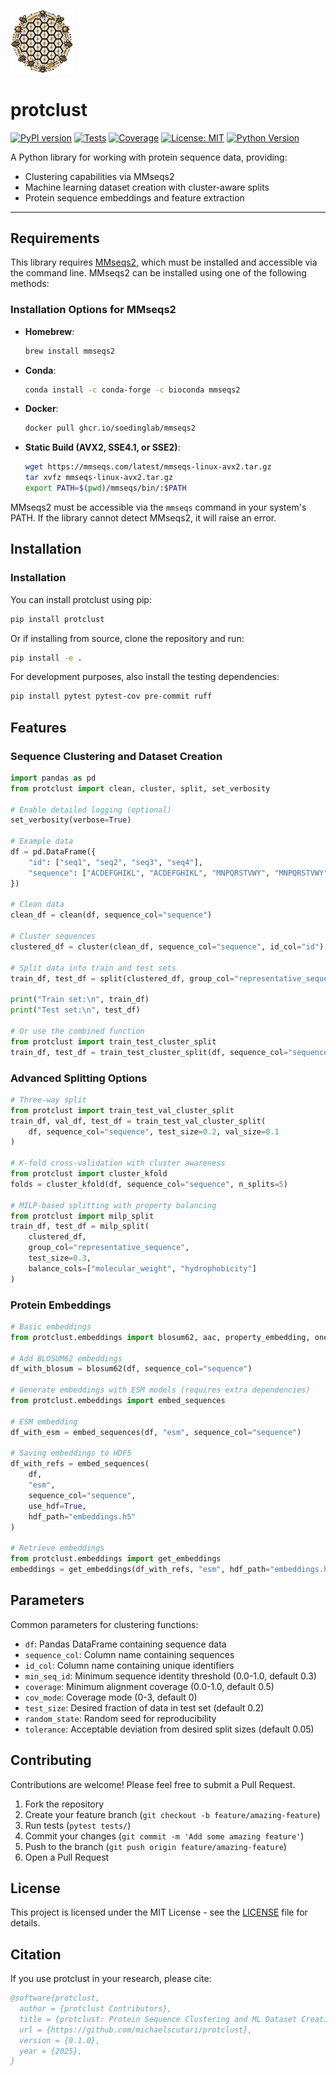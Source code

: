 <p align="left">
  <img src="assets/images/logo.png" alt="protclust logo" width="100"/>
</p>

# protclust

[![PyPI version](https://img.shields.io/pypi/v/protclust.svg)](https://pypi.org/project/protclust/)
[![Tests](https://github.com/michaelscutari/protclust/workflows/Tests/badge.svg)](https://github.com/michaelscutari/protclust/actions)
[![Coverage](https://img.shields.io/badge/Coverage-85%25-green)](https://github.com/YOUR-USERNAME/protclust/actions)
[![License: MIT](https://img.shields.io/badge/License-MIT-yellow.svg)](https://opensource.org/licenses/MIT)
[![Python Version](https://img.shields.io/pypi/pyversions/protclust.svg)](https://pypi.org/project/protclust/)

A Python library for working with protein sequence data, providing:
- Clustering capabilities via MMseqs2
- Machine learning dataset creation with cluster-aware splits
- Protein sequence embeddings and feature extraction

---

## Requirements

This library requires [MMseqs2](https://github.com/soedinglab/MMseqs2), which must be installed and accessible via the command line. MMseqs2 can be installed using one of the following methods:

### Installation Options for MMseqs2

- **Homebrew**:
    ```bash
    brew install mmseqs2
    ```

- **Conda**:
    ```bash
    conda install -c conda-forge -c bioconda mmseqs2
    ```

- **Docker**:
    ```bash
    docker pull ghcr.io/soedinglab/mmseqs2
    ```

- **Static Build (AVX2, SSE4.1, or SSE2)**:
    ```bash
    wget https://mmseqs.com/latest/mmseqs-linux-avx2.tar.gz
    tar xvfz mmseqs-linux-avx2.tar.gz
    export PATH=$(pwd)/mmseqs/bin/:$PATH
    ```

MMseqs2 must be accessible via the `mmseqs` command in your system's PATH. If the library cannot detect MMseqs2, it will raise an error.

## Installation

### Installation

You can install protclust using pip:

```bash
pip install protclust
```

Or if installing from source, clone the repository and run:

```bash
pip install -e .
```

For development purposes, also install the testing dependencies:

```bash
pip install pytest pytest-cov pre-commit ruff
```

## Features

### Sequence Clustering and Dataset Creation

```python
import pandas as pd
from protclust import clean, cluster, split, set_verbosity

# Enable detailed logging (optional)
set_verbosity(verbose=True)

# Example data
df = pd.DataFrame({
    "id": ["seq1", "seq2", "seq3", "seq4"],
    "sequence": ["ACDEFGHIKL", "ACDEFGHIKL", "MNPQRSTVWY", "MNPQRSTVWY"]
})

# Clean data
clean_df = clean(df, sequence_col="sequence")

# Cluster sequences
clustered_df = cluster(clean_df, sequence_col="sequence", id_col="id")

# Split data into train and test sets
train_df, test_df = split(clustered_df, group_col="representative_sequence", test_size=0.3)

print("Train set:\n", train_df)
print("Test set:\n", test_df)

# Or use the combined function
from protclust import train_test_cluster_split
train_df, test_df = train_test_cluster_split(df, sequence_col="sequence", id_col="id", test_size=0.3)
```

### Advanced Splitting Options

```python
# Three-way split
from protclust import train_test_val_cluster_split
train_df, val_df, test_df = train_test_val_cluster_split(
    df, sequence_col="sequence", test_size=0.2, val_size=0.1
)

# K-fold cross-validation with cluster awareness
from protclust import cluster_kfold
folds = cluster_kfold(df, sequence_col="sequence", n_splits=5)

# MILP-based splitting with property balancing
from protclust import milp_split
train_df, test_df = milp_split(
    clustered_df,
    group_col="representative_sequence",
    test_size=0.3,
    balance_cols=["molecular_weight", "hydrophobicity"]
)
```

### Protein Embeddings

```python
# Basic embeddings
from protclust.embeddings import blosum62, aac, property_embedding, onehot

# Add BLOSUM62 embeddings
df_with_blosum = blosum62(df, sequence_col="sequence")

# Generate embeddings with ESM models (requires extra dependencies)
from protclust.embeddings import embed_sequences

# ESM embedding
df_with_esm = embed_sequences(df, "esm", sequence_col="sequence")

# Saving embeddings to HDF5
df_with_refs = embed_sequences(
    df,
    "esm",
    sequence_col="sequence",
    use_hdf=True,
    hdf_path="embeddings.h5"
)

# Retrieve embeddings
from protclust.embeddings import get_embeddings
embeddings = get_embeddings(df_with_refs, "esm", hdf_path="embeddings.h5")
```

## Parameters

Common parameters for clustering functions:

- `df`: Pandas DataFrame containing sequence data
- `sequence_col`: Column name containing sequences
- `id_col`: Column name containing unique identifiers
- `min_seq_id`: Minimum sequence identity threshold (0.0-1.0, default 0.3)
- `coverage`: Minimum alignment coverage (0.0-1.0, default 0.5)
- `cov_mode`: Coverage mode (0-3, default 0)
- `test_size`: Desired fraction of data in test set (default 0.2)
- `random_state`: Random seed for reproducibility
- `tolerance`: Acceptable deviation from desired split sizes (default 0.05)

## Contributing

Contributions are welcome! Please feel free to submit a Pull Request.

1. Fork the repository
2. Create your feature branch (`git checkout -b feature/amazing-feature`)
3. Run tests (`pytest tests/`)
4. Commit your changes (`git commit -m 'Add some amazing feature'`)
5. Push to the branch (`git push origin feature/amazing-feature`)
6. Open a Pull Request

## License

This project is licensed under the MIT License - see the [LICENSE](LICENSE) file for details.

## Citation

If you use protclust in your research, please cite:

```bibtex
@software{protclust,
  author = {protclust Contributors},
  title = {protclust: Protein Sequence Clustering and ML Dataset Creation},
  url = {https://github.com/michaelscutari/protclust},
  version = {0.1.0},
  year = {2025},
}
```
